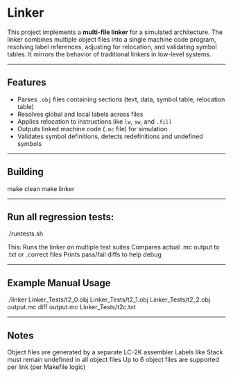 # Linker

This project implements a **multi-file linker** for a simulated architecture. The linker combines multiple object files into a single machine code program, resolving label references, adjusting for relocation, and validating symbol tables. It mirrors the behavior of traditional linkers in low-level systems.

---

## Features

- Parses `.obj` files containing sections (text, data, symbol table, relocation table)
- Resolves global and local labels across files
- Applies relocation to instructions like `lw`, `sw`, and `.fill`
- Outputs linked machine code (`.mc` file) for simulation
- Validates symbol definitions, detects redefinitions and undefined symbols

---

##  Building

make clean
make linker

---

## Run all regression tests:
./runtests.sh

This:
Runs the linker on multiple test suites
Compares actual .mc output to .txt or .correct files
Prints pass/fail diffs to help debug

---

## Example Manual Usage
./linker Linker_Tests/t2_0.obj Linker_Tests/t2_1.obj Linker_Tests/t2_2.obj output.mc
diff output.mc Linker_Tests/t2c.txt

---

## Notes
Object files are generated by a separate LC-2K assembler
Labels like Stack must remain undefined in all object files
Up to 6 object files are supported per link (per Makefile logic)


